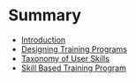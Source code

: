 # Summary

* [Introduction](README.md)
* [Designing Training Programs](chapter1.md)
* [Taxonomy of User Skills](taxonomy-of-user-skills.md)
* [Skill Based Training Program](skill-based-training-program.md)

